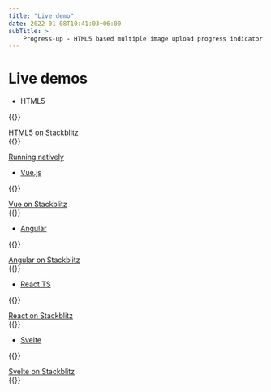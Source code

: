 ```yaml
---
title: "Live demo"
date: 2022-01-08T10:41:03+06:00
subTitle: >
    Progress-up - HTML5 based multiple image upload progress indicator plugin demos
---
```


# Live demos

- HTML5 

{{<rawhtml>}}
<div class="flex justify-center">
<a target="_blank" href="https://stackblitz.com/edit/express-simple-wur94p"
class="bg-blue-600 rounded shadow-md text-black px-4 py-3
no-underline">HTML5 on Stackblitz </a>
</div>
{{</rawhtml>}}

[Running natively](/progress-up-html5) 

- [Vue.js](https://www.vuejs.org)

{{<rawhtml>}}
<div class="flex justify-center">
<a target="_blank" href="https://vue-gctrks.stackblitz.io"
class="bg-blue-600 rounded shadow-md text-black px-4 py-3
no-underline">Vue on Stackblitz </a>
</div>
{{</rawhtml>}}

- [Angular](https://angular.io)

{{<rawhtml>}}
<div class="flex justify-center">
<a target="_blank" href="https://angular-ivy-pu628h.stackblitz.io"
class="bg-blue-600 rounded shadow-md text-black px-4 py-3
no-underline">Angular on Stackblitz </a>
</div>
{{</rawhtml>}}

- [React TS](https://reactjs.org)

{{<rawhtml>}}
<div class="flex justify-center">
<a target="_blank" href="https://react-ts-iscadj.stackblitz.io"
class="bg-blue-600 rounded shadow-md text-black px-4 py-3
no-underline">React on Stackblitz </a>
</div>
{{</rawhtml>}}

- [Svelte](https://svelte.dev) 

{{<rawhtml>}}
<div class="flex justify-center">
<a target="_blank" href="https://stackblitz.com/edit/vitejs-vite-vu9dag"
class="bg-blue-600 rounded shadow-md text-black px-4 py-3
no-underline">Svelte on Stackblitz </a>
</div>
{{</rawhtml>}}


